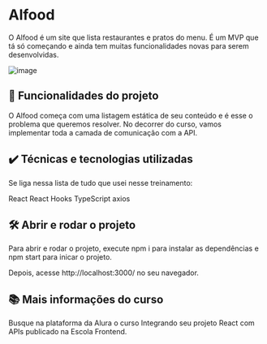 # Alfood
O Alfood é um site que lista restaurantes e pratos do menu. É um MVP que tá só começando e ainda tem muitas funcionalidades novas para serem desenvolvidas.

![image](https://github.com/GabrielBoos5/AlFood-react/assets/100803655/9b67391c-cfc2-4884-b0d9-40514ed9e81d)

## 🔨 Funcionalidades do projeto
O Alfood começa com uma listagem estática de seu conteúdo e é esse o problema que queremos resolver. No decorrer do curso, vamos implementar toda a camada de comunicação com a API.

## ✔️ Técnicas e tecnologias utilizadas
Se liga nessa lista de tudo que usei nesse treinamento:

React
React Hooks
TypeScript
axios
## 🛠️ Abrir e rodar o projeto
Para abrir e rodar o projeto, execute npm i para instalar as dependências e npm start para inicar o projeto.

Depois, acesse http://localhost:3000/ no seu navegador.

## 📚 Mais informações do curso
Busque na plataforma da Alura o curso Integrando seu projeto React com APIs publicado na Escola Frontend.
